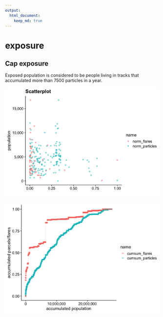 ```yaml
---
output: 
  html_document:
    keep_md: true
---
```


# exposure











<!-- ```{python} -->
<!-- import wget -->
<!-- from zipfile import ZipFile -->
<!-- import os -->

<!-- url = 'https://www2.census.gov/geo/tiger/TIGER2016/TRACT/tl_2016_48_tract.zip' -->
<!-- wget.download(url, os.path.expanduser('~/tmp')) -->
<!-- file_name = os.path.expanduser('~/tmp/tl_2016_48_tract.zip') -->
<!-- ZipFile(file_name, 'r').extractall(os.path.expanduser('~/tmp/tl_2016_48_tract/')) -->
<!-- os.system("ls ~/tmp/tl_2016_48_tract/") -->
<!-- ``` -->













## Cap exposure

Exposed population is considered to be people living in tracks that accumulated more than 7500 particles in a year.

![](exposure_files/figure-html/unnamed-chunk-11-1.png)<!-- -->

![](exposure_files/figure-html/unnamed-chunk-12-1.png)<!-- -->

<!-- ```{r, include=FALSE} -->
<!-- myPalette <- colorRampPalette(rev(brewer.pal(11, "Spectral"))) -->
<!-- sc <- scale_fill_gradientn(colours = myPalette(100),  -->
<!--                              limits=c(min(tot_particles_, na.rm = T),  -->
<!--                                       max(tot_particles_, na.rm = T))) -->
<!-- cbsa_ <- tracts_sf %>%  -->
<!--   st_drop_geometry() %>%  -->
<!--   mutate(exposed = (!is.na(tot_particles)),  -->
<!--          exposed_pop = pop * exposed) %>%  -->
<!--   group_by(cbsa, cbsa_name, pop_cbsa) %>%  -->
<!--   summarise(tot_particles = sum(tot_particles, na.rm = T),  -->
<!--             exposed_pop = sum(exposed_pop), -->
<!--             n = n(),  -->
<!--             exposed = sum(exposed)) %>%  -->
<!--   filter(tot_particles > 0) %>% -->
<!--   arrange(desc(pop_cbsa)) -->

<!-- cbsa_particles_map <- list() -->

<!-- for(i in 1:nrow(cbsa_)) { -->
<!--   xx <- tracts_sf %>%  -->
<!--     filter(cbsa == cbsa_$cbsa[i]) -->

<!--   pa1 <- xx %>%  -->
<!--     ggplot() +  -->
<!--     geom_sf(data = filter(states_sf, ID == "texas")) +  -->
<!--     geom_sf(aes(fill = tot_particles), colour = NA, lwd = 0) + -->
<!--     theme_map() +  -->
<!--     theme(legend.position = "left") +  -->
<!--     sc +  -->
<!--     labs(title = cbsa_$cbsa_name[i],  -->
<!--          subtitle = paste("total particles:",  -->
<!--                           prettyNum(cbsa_$tot_particles[i], big.mark = ",")), -->
<!--          fill = "total\nparticles") -->

<!--   pa2 <- xx %>%  -->
<!--     ggplot() +  -->
<!--     geom_sf(aes(fill = tot_particles), colour = NA, lwd = 0) + -->
<!--     theme_map() +  -->
<!--     theme(legend.position = "none") +  -->
<!--     sc  +  -->
<!--     labs(subtitle = paste("number of tracts:",  -->
<!--                           prettyNum(cbsa_$n[i], big.mark = ","),  -->
<!--                           "\nnumber of exposed tracts:",  -->
<!--                           prettyNum(cbsa_$exposed[i], big.mark = ","))) -->

<!--   pa <- plot_grid(pa1, pa2, ncol = 2) -->

<!--   pb <- xx %>%   -->
<!--     mutate(tot_particles = if_else(is.na(tot_particles), 0, tot_particles)) %>%  -->
<!--     arrange(tot_particles, pop) %>%  -->
<!--     mutate(cumsum_pop = cumsum(pop),  -->
<!--            cumsum_particles = cumsum(tot_particles)) %>%  -->
<!--   ggplot() +  -->
<!--     geom_point(aes(x=cumsum_pop, y = cumsum_particles), color = "blue",  -->
<!--                size = 0.5, shape = 4) +  -->
<!--     geom_line(aes(x=cumsum_pop, y = cumsum_particles), size = 0.1) +  -->
<!--     theme_cowplot() +  -->
<!--     labs(subtitle = paste("total population:",  -->
<!--                           prettyNum(cbsa_$pop_cbsa[i], big.mark = ","),  -->
<!--                           "\nexposed population:",  -->
<!--                           prettyNum(cbsa_$exposed_pop[i], big.mark = ",")),  -->
<!--          y = "accumulated particles",  -->
<!--          x = "accumulated population") +  -->
<!--     scale_y_continuous(labels = scales::label_number(accuracy = 1, big.mark = ',')) +  -->
<!--     scale_x_continuous(labels = scales::label_number(accuracy = 1, big.mark = ',')) -->

<!--   cbsa_particles_map[[i]] <- plot_grid(pa, pb, nrow = 2) -->
<!-- } -->
<!-- cbsa_particles_map <- marrangeGrob(cbsa_particles_map,  -->
<!--                            nrow = 2, ncol = 1,  -->
<!--                            left = "", top = "") -->
<!-- ggsave("./concentration_output/cbsa_particles_map.pdf",  -->
<!--        cbsa_particles_map, width = 15, height = 25, units = "cm") -->
<!-- ``` -->
